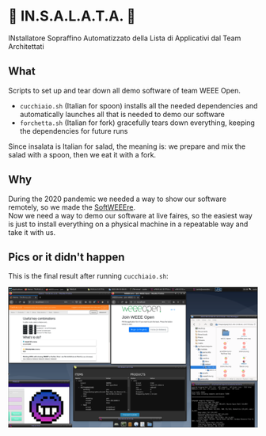 # 🥗 IN.S.A.L.A.T.A. 🥗
INstallatore Sopraffino Automatizzato della Lista di Applicativi dal Team Architettati

## What

Scripts to set up and tear down all demo software of team WEEE Open.
- `cucchiaio.sh` (Italian for spoon) installs all the needed dependencies and automatically launches all that is needed to demo our software
- `forchetta.sh` (Italian for fork) gracefully tears down everything, keeping the dependencies for future runs

Since insalata is Italian for salad, the meaning is: we prepare and mix the salad with a spoon, then we eat it with a fork.

## Why

During the 2020 pandemic we needed a way to show our software remotely, so we made the [SoftWEEEre](https://github.com/weee-open/softweeere).  
Now we need a way to demo our software at live faires, so the easiest way is just to install everything on a physical machine in a repeatable way and take it with us.

## Pics or it didn't happen

This is the final result after running `cucchiaio.sh`:

![insalata on Debian](readme/screen.png)
